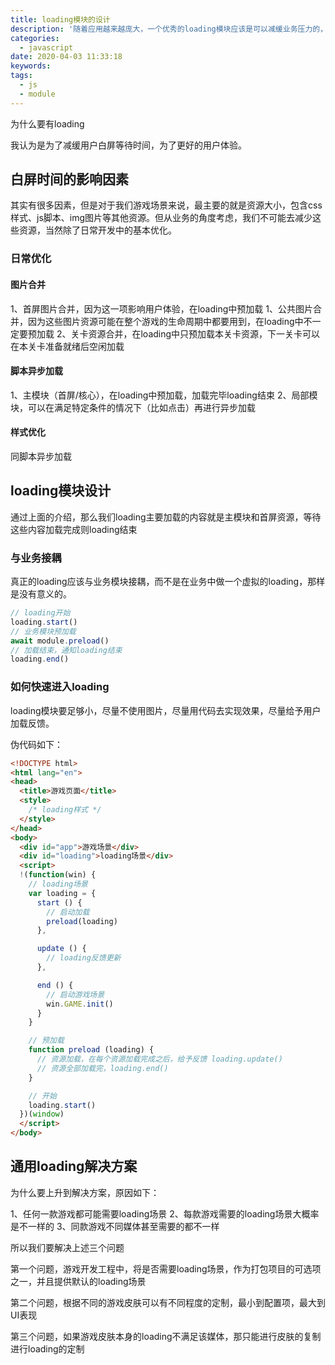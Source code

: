 ```yaml
---
title: loading模块的设计
description: '随着应用越来越庞大，一个优秀的loading模块应该是可以减缓业务压力的，其次应该是有趣的'
categories:
  - javascript
date: 2020-04-03 11:33:18
keywords:
tags:
  - js
  - module
---
```


为什么要有loading

我认为是为了减缓用户白屏等待时间，为了更好的用户体验。

## 白屏时间的影响因素

其实有很多因素，但是对于我们游戏场景来说，最主要的就是资源大小，包含css样式、js脚本、img图片等其他资源。但从业务的角度考虑，我们不可能去减少这些资源，当然除了日常开发中的基本优化。

### 日常优化

#### 图片合并

1、首屏图片合并，因为这一项影响用户体验，在loading中预加载
1、公共图片合并，因为这些图片资源可能在整个游戏的生命周期中都要用到，在loading中不一定要预加载
2、关卡资源合并，在loading中只预加载本关卡资源，下一关卡可以在本关卡准备就绪后空闲加载

#### 脚本异步加载

1、主模块（首屏/核心），在loading中预加载，加载完毕loading结束
2、局部模块，可以在满足特定条件的情况下（比如点击）再进行异步加载

#### 样式优化

同脚本异步加载

## loading模块设计

通过上面的介绍，那么我们loading主要加载的内容就是主模块和首屏资源，等待这些内容加载完成则loading结束

### 与业务接耦

真正的loading应该与业务模块接耦，而不是在业务中做一个虚拟的loading，那样是没有意义的。

```javascript
// loading开始
loading.start()
// 业务模块预加载
await module.preload()
// 加载结束，通知loading结束
loading.end()
```

### 如何快速进入loading

loading模块要足够小，尽量不使用图片，尽量用代码去实现效果，尽量给予用户加载反馈。

伪代码如下：

```html
<!DOCTYPE html>
<html lang="en">
<head>
  <title>游戏页面</title>
  <style>
    /* loading样式 */
  </style>
</head>
<body>
  <div id="app">游戏场景</div>
  <div id="loading">loading场景</div>
  <script>
  !(function(win) {
    // loading场景
    var loading = {
      start () {
        // 启动加载
        preload(loading)
      },

      update () {
        // loading反馈更新
      },

      end () {
        // 启动游戏场景
        win.GAME.init()
      }
    }

    // 预加载
    function preload (loading) {
      // 资源加载，在每个资源加载完成之后，给予反馈 loading.update()
      // 资源全部加载完，loading.end()
    }

    // 开始
    loading.start()
  })(window)
  </script>
</body>
```

## 通用loading解决方案

为什么要上升到解决方案，原因如下：

1、任何一款游戏都可能需要loading场景
2、每款游戏需要的loading场景大概率是不一样的
3、同款游戏不同媒体甚至需要的都不一样

所以我们要解决上述三个问题

第一个问题，游戏开发工程中，将是否需要loading场景，作为打包项目的可选项之一，并且提供默认的loading场景

第二个问题，根据不同的游戏皮肤可以有不同程度的定制，最小到配置项，最大到UI表现

第三个问题，如果游戏皮肤本身的loading不满足该媒体，那只能进行皮肤的复制进行loading的定制